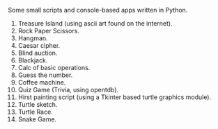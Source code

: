 Some small scripts and console-based apps written in Python.
1. Treasure Island (using ascii art found on the internet).
2. Rock Paper Scissors.
3. Hangman.
4. Caesar cipher.
5. Blind auction.
6. Blackjack.
7. Calc of basic operations.
8. Guess the number.
9. Coffee machine.
10. Quiz Game (Trivia, using opentdb).
11. Hirst painting script (using a Tkinter based turtle graphics module).
12. Turtle sketch.
13. Turtle Race.
14. Snake Game.